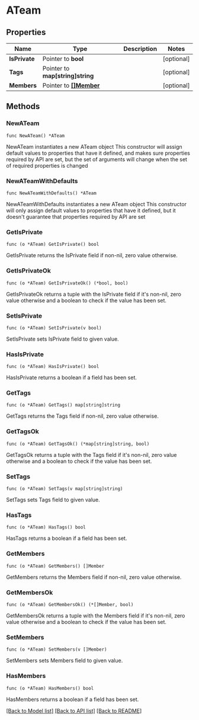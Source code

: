 # ATeam

## Properties

Name | Type | Description | Notes
------------ | ------------- | ------------- | -------------
**IsPrivate** | Pointer to **bool** |  | [optional] 
**Tags** | Pointer to **map[string]string** |  | [optional] 
**Members** | Pointer to [**[]Member**](Member.md) |  | [optional] 

## Methods

### NewATeam

`func NewATeam() *ATeam`

NewATeam instantiates a new ATeam object
This constructor will assign default values to properties that have it defined,
and makes sure properties required by API are set, but the set of arguments
will change when the set of required properties is changed

### NewATeamWithDefaults

`func NewATeamWithDefaults() *ATeam`

NewATeamWithDefaults instantiates a new ATeam object
This constructor will only assign default values to properties that have it defined,
but it doesn't guarantee that properties required by API are set

### GetIsPrivate

`func (o *ATeam) GetIsPrivate() bool`

GetIsPrivate returns the IsPrivate field if non-nil, zero value otherwise.

### GetIsPrivateOk

`func (o *ATeam) GetIsPrivateOk() (*bool, bool)`

GetIsPrivateOk returns a tuple with the IsPrivate field if it's non-nil, zero value otherwise
and a boolean to check if the value has been set.

### SetIsPrivate

`func (o *ATeam) SetIsPrivate(v bool)`

SetIsPrivate sets IsPrivate field to given value.

### HasIsPrivate

`func (o *ATeam) HasIsPrivate() bool`

HasIsPrivate returns a boolean if a field has been set.

### GetTags

`func (o *ATeam) GetTags() map[string]string`

GetTags returns the Tags field if non-nil, zero value otherwise.

### GetTagsOk

`func (o *ATeam) GetTagsOk() (*map[string]string, bool)`

GetTagsOk returns a tuple with the Tags field if it's non-nil, zero value otherwise
and a boolean to check if the value has been set.

### SetTags

`func (o *ATeam) SetTags(v map[string]string)`

SetTags sets Tags field to given value.

### HasTags

`func (o *ATeam) HasTags() bool`

HasTags returns a boolean if a field has been set.

### GetMembers

`func (o *ATeam) GetMembers() []Member`

GetMembers returns the Members field if non-nil, zero value otherwise.

### GetMembersOk

`func (o *ATeam) GetMembersOk() (*[]Member, bool)`

GetMembersOk returns a tuple with the Members field if it's non-nil, zero value otherwise
and a boolean to check if the value has been set.

### SetMembers

`func (o *ATeam) SetMembers(v []Member)`

SetMembers sets Members field to given value.

### HasMembers

`func (o *ATeam) HasMembers() bool`

HasMembers returns a boolean if a field has been set.


[[Back to Model list]](../README.md#documentation-for-models) [[Back to API list]](../README.md#documentation-for-api-endpoints) [[Back to README]](../README.md)


